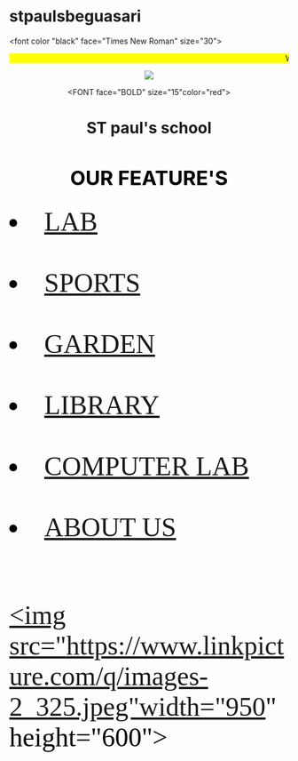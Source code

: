 # stpaulsbeguasari
<HTML>

<HEAD><TITLE> USING LINKS </TITLE>

<head><title>USING BACKGROUND IMAGE </title>

</head>

<body itemprop="50"background="https://www.linkpicture.com/q/images-1_351.jpeg">

<title>Animation Tag</title> 

</head>

<body>

<font color "black" face="Times New Roman" size="30">

 <marquee scrollamount="10" bgcolor="yellow">Welcome to st. paul's school this website is Built by s.sinha</marquee>

  

  <center>

<img src="https://www.linkpicture.com/q/imageedit_1_6222015251.png">

<FONT face="BOLD" size="15"color="red">

<H1>ST paul's school</H1>

<font color="black" size="5">

<h2>OUR FEATURE'S</h2>

</center>

<FONT face="Monotype corsiva" size="10">

<LI><A href="http://localhost:7700/golayt/lab.html">LAB<br><br>

<LI><A href="http://localhost:7700/golayt/sports.html">SPORTS<br><br>

<LI><A href="http://localhost:7700/golayt/garden.html">GARDEN<br><br>

<LI><A href="http://localhost:7700/golayt/library.html">LIBRARY<br><br>

<LI><A href="http://localhost:7700/gou.html">COMPUTER LAB<br><br>

<LI><A href="http://localhost:7700/golayt/aboutus.html">ABOUT US<br><br>

<img src="https://www.linkpicture.com/q/images-2_325.jpeg"width="950" height="600"><br><br>

</ul>

</body>

</html>
